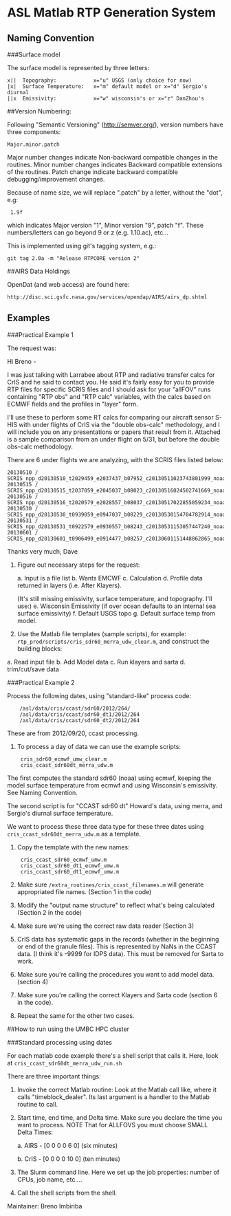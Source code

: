 # ASL Matlab RTP Generation System

## Naming Convention

###Surface model

The surface model is represented by three letters:
 
    x||  Topography: 			x="u" USGS (only choice for now)
    |x|  Surface Temperature: 	x="m" default model or x="d" Sergio's diurnal
    ||x  Emissivity: 			x="w" wisconsin's or x="z" DanZhou's

##Version Numbering:

Following "Semantic Versioning" (http://semver.org/), version numbers have three components: 

    Major.minor.patch

Major number changes indicate Non-backward compatible changes in the routines. 
Minor number changes indicates Backward compatible extensions of the routines.
Patch change indicate backward compatible debugging/improvement changes.

Because of name size, we will replace ".patch" by a letter, without the "dot", e.g:

     1.9f  

which indicates Major version "1", Minor version "9", patch "f". These numbers/letters can go beyond 9 or z (e.g. 1.10.ac), etc...

This is implemented using git's tagging system, e.g.:

    git tag 2.0a -m "Release RTPCORE version 2" 


##AIRS Data Holdings

OpenDat (and web access) are found here:

    http://disc.sci.gsfc.nasa.gov/services/opendap/AIRS/airs_dp.shtml

## Examples

###Practical Example 1

The request was:

Hi Breno -

I was just talking with Larrabee about RTP and radiative transfer calcs for CrIS and he said to contact you.  He said it's fairly easy for you to provide RTP files for specific SCRIS files and I should ask for your "allFOV" runs containing "RTP obs" and "RTP calc" variables, with the calcs based on ECMWF fields and the profiles in "layer" form.

I'll use these to perform some RT calcs for comparing our aircraft sensor S-HIS with under flights of CrIS via the "double obs-calc" methodology, and I will include you on any presentations or papers that result from it.  Attached is a sample comparison from an under flight on 5/31, but before the double obs-calc methodology.

There are 6 under flights we are analyzing, with the SCRIS files listed below:

    20130510 / SCRIS_npp_d20130510_t2029459_e2037437_b07952_c20130511023743801999_noaa_ops.h5
    20130515 / SCRIS_npp_d20130515_t2037059_e2045037_b08023_c20130516024502741669_noaa_ops.h5
    20130516 / SCRIS_npp_d20130516_t2020579_e2028557_b08037_c20130517022855059234_noaa_ops.h5
    20130530 / SCRIS_npp_d20130530_t0939059_e0947037_b08229_c20130530154704782914_noaa_ops.h5
    20130531 / SCRIS_npp_d20130531_t0922579_e0930557_b08243_c20130531153057447240_noaa_ops.h5
    20130601 / SCRIS_npp_d20130601_t0906499_e0914477_b08257_c20130601151448862865_noaa_ops.h5

Thanks very much,
Dave


1. Figure out necessary steps for the request:

   a. Input is a file list
   b. Wants EMCWF
   c. Calculation
   d. Profile data returned in layers (i.e. After Klayers).

   (It's still missing emissivity, surface temperature, and topography. I'll use:)
   e. Wisconsin Emissivity (if over ocean defaults to an internal sea surface emissivity)
   f. Default USGS topo
   g. Default surface temp from model.


2. Use the Matlab file templates (sample scripts), for example: `rtp_prod/scripts/cris_sdr60_merra_udw_clear.m`, and construct the building blocks:

  a. Read input file
  b. Add Model data
  c. Run klayers and sarta
  d. trim/cut/save data
  
###Practical Example 2

Process the following dates, using "standard-like" process code:

        /asl/data/cris/ccast/sdr60/2012/264/
        /asl/data/cris/ccast/sdr60_dt1/2012/264
        /asl/data/cris/ccast/sdr60_dt2/2012/264

These are from 2012/09/20, ccast processing.


1. To process a day of data we can use the example scripts:

	    cris_sdr60_ecmwf_umw_clear.m
		cris_ccast_sdr60dt_merra_udw.m

The first computes the standard sdr60 (noaa) using ecmwf, keeping the model surface temperature from ecmwf and using Wisconsin's emissivity. See Naming Convention.

The second script is for "CCAST sdr60 dt" Howard's data, using merra, and Sergio's diurnal surface temperature.

We want to process these three data type for these three dates using `cris_ccast_sdr60dt_merra_udw.m` as a template.

1. Copy the template with the new names:

    	cris_ccast_sdr60_ecmwf_umw.m
	    cris_ccast_sdr60_dt1_ecmwf_umw.m
	    cris_ccast_sdr60_dt1_ecmwf_umw.m


2. Make sure `/extra_routines/cris_ccast_filenames.m` will generate appropriated file names. (Section 1 in the code)

3. Modify the "output name structure" to reflect what's being calculated (Section 2 in the code)

4. Make sure we're using the correct raw data reader (Section 3)

5. CrIS data has systematic gaps in the records (whether in the beginning or end of the granule files). This is represented by NaNs in the CCAST data. (I think it's -9999 for IDPS data). This must be removed for Sarta to work.


6. Make sure you're calling the procedures you want to add model data. (section 4)

7. Make sure you're calling the correct Klayers and Sarta code (section 6 in the code).

8. Repeat the same for the other two cases.


##How to run using the UMBC HPC cluster

###Standard processing using dates

For each matlab code example there's a shell script that calls it. Here, look at 
`cris_ccast_sdr60dt_merra_udw_run.sh`

There are three important things:

1. Invoke the correct Matlab routine: Look at the Matlab call like, where it calls "timeblock_dealer". Its last argument is a handler to the Matlab routine to call.

2. Start time, end time, and Delta time. Make sure you declare the time you want to process.
NOTE That for ALLFOVS you must choose SMALL Delta Times:

	a.  AIRS - [0 0 0 0 6 0]  (six minutes)

	b.  CrIS - [0 0 0 0 10 0]  (ten minutes)

3. The Slurm command line. Here we set up the job properties: number of CPUs, job name, etc....

4. Call the shell scripts from the shell.


Maintainer:
Breno Imbiriba
